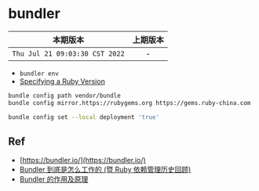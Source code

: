 # bundler

|本期版本| 上期版本
|:---:|:---:
`Thu Jul 21 09:03:30 CST 2022` | -

* `bundler env`
* [Specifying a Ruby Version](https://bundler.io/gemfile_ruby.html#specifying-a-ruby-version)

```bash
bundle config path vendor/bundle
bundle config mirror.https://rubygems.org https://gems.ruby-china.com
```

```bash
bundle config set --local deployment 'true'
```


## Ref

* [https://bundler.io/](https://bundler.io/)
* [Bundler 到底是怎么工作的 (暨 Ruby 依赖管理历史回顾)](https://ruby-china.org/topics/28453)
* [Bundler 的作用及原理](https://ruby-china.org/topics/25530)